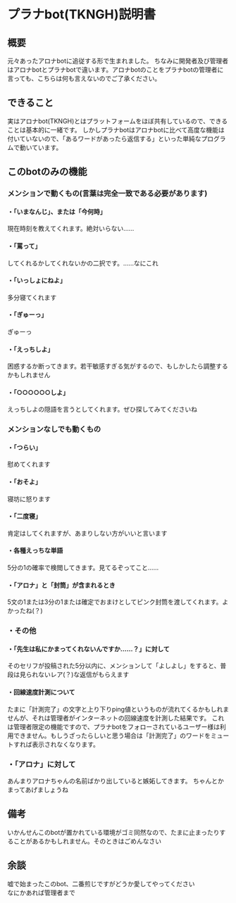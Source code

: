 # プラナbot(TKNGH)説明書

## 概要
元々あったアロナbotに追従する形で生まれました。
ちなみに開発者及び管理者はアロナbotとプラナbotで違います。アロナbotのことをプラナbotの管理者に言っても、こちらは何も言えないのでご了承ください。

## できること
実はアロナbot(TKNGH)とはプラットフォームをほぼ共有しているので、できることは基本的に一緒です。
しかしプラナbotはアロナbotに比べて高度な機能は付いていないので、「あるワードがあったら返信する」といった単純なプログラムで動いています。

## このbotのみの機能
### メンションで動くもの(言葉は完全一致である必要があります)
#### ・「いまなんじ」、または「今何時」
現在時刻を教えてくれます。絶対いらない……

#### ・「罵って」
してくれるかしてくれないかの二択です。……なにこれ

#### ・「いっしょにねよ」
多分寝てくれます

#### ・「ぎゅーっ」
ぎゅーっ

#### ・「えっちしよ」
困惑するか断ってきます。若干敏感すぎる気がするので、もしかしたら調整するかもしれません

#### ・「○○○○○○しよ」
えっちしよの隠語を言うとしてくれます。ぜひ探してみてくださいね


### メンションなしでも動くもの
#### ・「つらい」
慰めてくれます

#### ・「おそよ」
寝坊に怒ります

#### ・「二度寝」
肯定はしてくれますが、あまりしない方がいいと言います

#### ・各種えっちな単語
5分の1の確率で検閲してきます。見てるぞってこと……

#### ・「アロナ」と「封筒」が含まれるとき
5文の1または3分の1または確定でおまけとしてピンク封筒を渡してくれます。よかったね(？)

### ・その他
#### ・「先生は私にかまってくれないんですか……？」に対して
そのセリフが投稿された5分以内に、メンションして「よしよし」をすると、普段は見られないレア(？)な返信がもらえます

#### ・回線速度計測について
たまに「計測完了」の文字と上り下りping値というものが流れてくるかもしれませんが、それは管理者がインターネットの回線速度を計測した結果です。
これは管理者限定の機能ですので、プラナbotをフォローされているユーザー様は利用できません。もしうざったらしいと思う場合は「計測完了」のワードをミュートすれば表示されなくなります。

### ・「アロナ」に対して
あんまりアロナちゃんの名前ばかり出していると嫉妬してきます。
ちゃんとかまってあげましょうね

## 備考
いかんせんこのbotが置かれている環境がゴミ同然なので、たまに止まったりすることがあるかもしれません。そのときはごめんなさい

## 余談
嘘で始まったこのbot、二番煎じですがどうか愛してやってください
<br>
なにかあれば管理者まで
